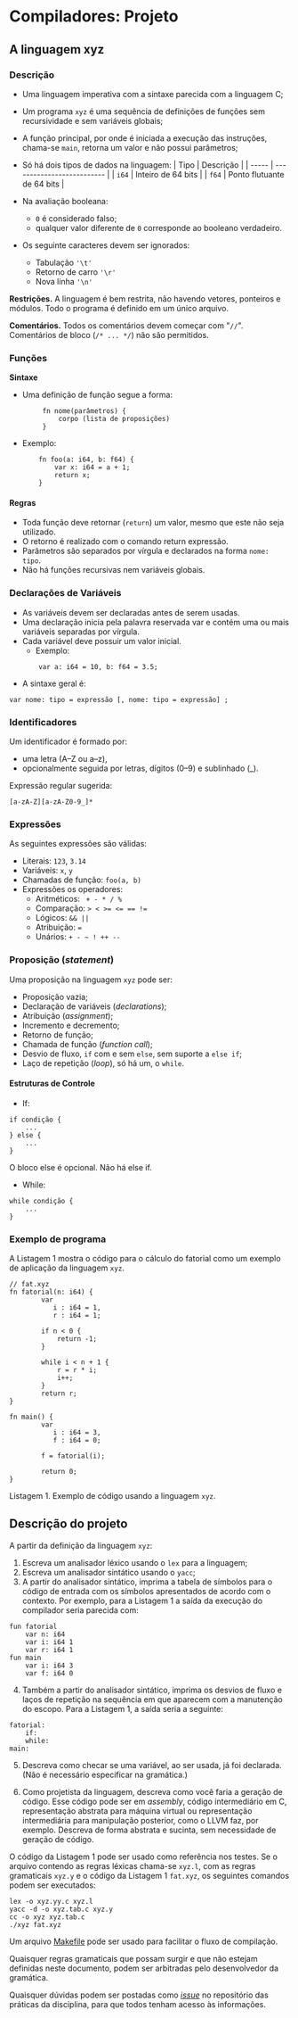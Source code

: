 # Compiladores: Projeto

## A linguagem xyz

### Descrição

- Uma linguagem imperativa com a sintaxe parecida com a 
  linguagem C;
- Um programa `xyz` é uma sequência de definições de 
  funções sem recursividade e sem variáveis globais;
- A função principal, por onde é iniciada a execução 
  das instruções, chama-se `main`, retorna um valor e 
  não possui parâmetros;
- Só há dois tipos de dados na linguagem:
  | Tipo  | Descrição                  |
  | ----- | -------------------------- |
  | `i64` | Inteiro de 64 bits         |
  | `f64` | Ponto flutuante de 64 bits |

- Na avaliação booleana:
	-  `0` é considerado falso;
	- qualquer valor diferente de `0` corresponde ao booleano verdadeiro.
-  Os seguinte caracteres devem ser ignorados:
	-  Tabulação `'\t'`
 	-  Retorno de carro `'\r'`
  	-  Nova linha `'\n'`

**Restrições.** A linguagem é bem restrita, não havendo 
vetores, ponteiros e módulos. Todo o programa é definido em um 
único arquivo.

**Comentários.** Todos os comentários devem começar com "`//`".
Comentários de bloco (`/* ... */`) não são permitidos.

### Funções

**Sintaxe**

- Uma definição de função segue a forma:
   ``` 
  		fn nome(parâmetros) {
   			corpo (lista de proposições)
   		}
   ```
- Exemplo:
	```
		fn foo(a: i64, b: f64) {
    		var x: i64 = a + 1;
    		return x;
		}
 	```
#### Regras

- Toda função deve retornar (`return`) um valor, mesmo que este não seja utilizado.
- O retorno é realizado com o comando return expressão.
- Parâmetros são separados por vírgula e declarados na forma `nome: tipo`.
- Não há funções recursivas nem variáveis globais.

### Declarações de Variáveis

- As variáveis devem ser declaradas antes de serem usadas.
- Uma declaração inicia pela palavra reservada var e contém uma ou mais variáveis separadas por vírgula.
- Cada variável deve possuir um valor inicial.
	- Exemplo:
	```
		var a: i64 = 10, b: f64 = 3.5;
 	```
- A sintaxe geral é:
```
var nome: tipo = expressão [, nome: tipo = expressão] ;
```

### Identificadores

Um identificador é formado por:
- uma letra (A–Z ou a–z),
- opcionalmente seguida por letras, dígitos (0–9) e sublinhado (_).

Expressão regular sugerida:
```
[a-zA-Z][a-zA-Z0-9_]*
```

### Expressões

As seguintes expressões são válidas:
- Literais: `123`, `3.14`
- Variáveis: `x`, `y`
- Chamadas de função: `foo(a, b)`
- Expressões os operadores:
  	- Aritméticos: ` + - * / %`
  	- Comparação:  `> < >= <= == !=`
  	- Lógicos: `&& ||`
  	- Atribuição: `=`
	- Unários: `+ - ~ ! ++ --`

### Proposição (*statement*)

Uma proposição na linguagem `xyz` pode ser:

- Proposição vazia;
- Declaração de variáveis (*declarations*);
- Atribuição (*assignment*);
- Incremento e decremento;
- Retorno de função;
- Chamada de função (*function call*);
- Desvio de fluxo, `if` com e sem `else`, 
	sem suporte a `else if`;
- Laço de repetição (*loop*), só há um, o `while`.

#### Estruturas de Controle

- If:
```
if condição {
    ...
} else {
    ...
}
```

O bloco else é opcional.
Não há else if.

- While:

```
while condição {
    ...
}
```

### Exemplo de programa

A Listagem 1 mostra o código para o cálculo 
do fatorial como um exemplo de aplicação da linguagem 
`xyz`.

```
// fat.xyz
fn fatorial(n: i64) {
        var
           i : i64 = 1,
           r : i64 = 1;
    
        if n < 0 {
            return -1;
        }

        while i < n + 1 {
            r = r * i;
            i++;
        }
        return r;
}
    
fn main() {
        var 
           i : i64 = 3,
           f : i64 = 0;
    
        f = fatorial(i);

        return 0;
}
```

Listagem 1. Exemplo de código usando a linguagem `xyz`.

## Descrição do projeto

A partir da definição da linguagem `xyz`:

1. Escreva um analisador léxico usando o `lex`
para a linguagem;
2. Escreva um analisador sintático usando o `yacc`;
3. A partir do analisador sintático, imprima a tabela de 
símbolos para o código de entrada com os símbolos apresentados 
de acordo com o contexto. Por exemplo, para a Listagem 1
a saída da execução do compilador seria parecida com:

```
fun fatorial
	var n: i64
	var i: i64 1
	var r: i64 1
fun main
	var i: i64 3
	var f: i64 0
```

4. Também a partir do analisador sintático, imprima os desvios de
fluxo e laços de repetição na sequência em que aparecem com
a manutenção do escopo. Para a Listagem 1, a saída seria a seguinte:

```
fatorial:
	if:
	while:
main:
```

5. Descreva como checar se uma variável, ao ser usada, já foi
  declarada. (Não é necessário especificar na gramática.)

6. Como projetista da linguagem, descreva como você faria
a geração de código. Esse código pode ser em *assembly*,
código intermediário em C, representação abstrata para
máquina virtual ou representação intermediária
para manipulação posterior, como o LLVM faz, por exemplo.
Descreva de forma abstrata e sucinta, sem necessidade
de geração de código.

O código da Listagem 1 pode ser usado como referência
nos testes. Se o arquivo contendo as regras léxicas chama-se 
`xyz.l`, com as regras gramaticais `xyz.y` e o 
código da Listagem 1 `fat.xyz`, os seguintes 
comandos podem ser executados:

```
lex -o xyz.yy.c xyz.l
yacc -d -o xyz.tab.c xyz.y
cc -o xyz xyz.tab.c
./xyz fat.xyz
```

Um arquivo [Makefile](Makefile) pode ser usado para facilitar o fluxo de compilação.

Quaisquer regras gramaticais que possam surgir 
e que não estejam definidas neste documento,
podem ser arbitradas pelo desenvolvedor da
gramática.

Quaisquer dúvidas podem ser postadas como 
[*issue*](https://github.com/ajholanda/edu-compiladores/issues)
no repositório das práticas da disciplina, para que todos
tenham acesso às informações.
